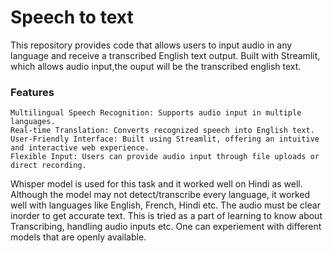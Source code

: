 # Speech to text
This repository provides code that allows users to input audio in any language and receive a transcribed English text output. Built with Streamlit, which allows audio input,the ouput will be the transcribed english text. 

### Features
    Multilingual Speech Recognition: Supports audio input in multiple languages.
    Real-time Translation: Converts recognized speech into English text.
    User-Friendly Interface: Built using Streamlit, offering an intuitive and interactive web experience.
    Flexible Input: Users can provide audio input through file uploads or direct recording.

Whisper model is used for this task and it worked well on Hindi as well. Although the model may not detect/transcribe every language, it worked well with languages like English, French, Hindi etc. The audio must be clear inorder to get accurate text. This is tried as a part of learning to know about Transcribing, handling audio inputs etc. One can experiement with different models that are openly available.    

